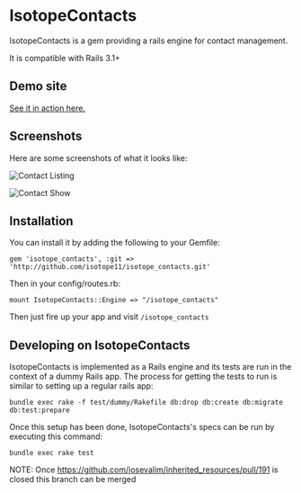 # IsotopeContacts
IsotopeContacts is a gem providing a rails engine for contact management.

It is compatible with Rails 3.1+

## Demo site
[See it in action here.](http://isotope-contacts-demo.heroku.com)

## Screenshots
Here are some screenshots of what it looks like:

![Contact Listing](https://raw.github.com/isotope11/isotope_contacts/master/doc/contacts_listing.png)


![Contact Show](https://raw.github.com/isotope11/isotope_contacts/master/doc/contact_show.png)

## Installation
You can install it by adding the following to your Gemfile:

    gem 'isotope_contacts', :git => 'http://github.com/isotope11/isotope_contacts.git'

Then in your config/routes.rb:

    mount IsotopeContacts::Engine => "/isotope_contacts"

Then just fire up your app and visit `/isotope_contacts`

## Developing on IsotopeContacts
IsotopeContacts is implemented as a Rails engine and its tests are run in the context
of a dummy Rails app. The process for getting the tests to run is similar to setting up a regular rails app:

    bundle exec rake -f test/dummy/Rakefile db:drop db:create db:migrate db:test:prepare

Once this setup has been done, IsotopeContacts's specs can be run by executing this command:

    bundle exec rake test

NOTE: Once https://github.com/josevalim/inherited_resources/pull/191 is
closed this branch can be merged
